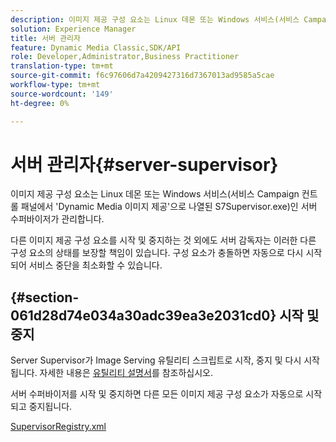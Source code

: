 ```yaml
---
description: 이미지 제공 구성 요소는 Linux 데몬 또는 Windows 서비스(서비스 Campaign 컨트롤 패널에서 'Dynamic Media 이미지 제공'으로 나열된 S7Supervisor.exe)인 서버 수퍼바이저가 관리합니다.
solution: Experience Manager
title: 서버 관리자
feature: Dynamic Media Classic,SDK/API
role: Developer,Administrator,Business Practitioner
translation-type: tm+mt
source-git-commit: f6c97606d7a4209427316d7367013ad9585a5cae
workflow-type: tm+mt
source-wordcount: '149'
ht-degree: 0%

---
```



# 서버 관리자{#server-supervisor}

이미지 제공 구성 요소는 Linux 데몬 또는 Windows 서비스(서비스 Campaign 컨트롤 패널에서 &#39;Dynamic Media 이미지 제공&#39;으로 나열된 S7Supervisor.exe)인 서버 수퍼바이저가 관리합니다.

다른 이미지 제공 구성 요소를 시작 및 중지하는 것 외에도 서버 감독자는 이러한 다른 구성 요소의 상태를 보장할 책임이 있습니다. 구성 요소가 충돌하면 자동으로 다시 시작되어 서비스 중단을 최소화할 수 있습니다.

## {#section-061d28d74e034a30adc39ea3e2031cd0} 시작 및 중지

Server Supervisor가 Image Serving 유틸리티 스크립트로 시작, 중지 및 다시 시작됩니다. 자세한 내용은 [유틸리티 설명서](../../../is-api/is-utils/utilities/c-location-of-utilities.md#concept-bae61e53344449af978502cac6be8b5f)를 참조하십시오.

서버 수퍼바이저를 시작 및 중지하면 다른 모든 이미지 제공 구성 요소가 자동으로 시작되고 중지됩니다.

[SupervisorRegistry.xml](../../../is-api/image-serving-api-ref/c-configuration-and-administration/r-server-configuration-files/r-supervisorregistry.md#reference-b55f37a7a7a044d19c1722f5130906c6)
